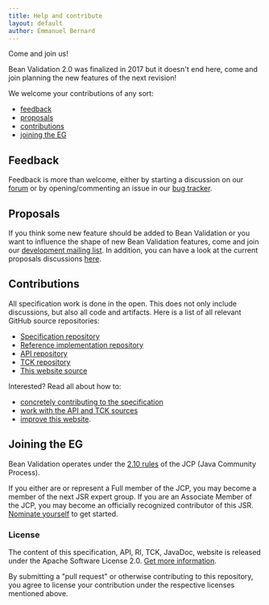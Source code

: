 ```yaml
---
title: Help and contribute
layout: default
author: Emmanuel Bernard
---
```


<div class="ui icon message">
	<i class="icon users"></i>
	<div class="content">
		<div class="header">Come and join us!</div>
		<p>Bean Validation 2.0 was finalized in 2017 but it doesn't end here, come and join planning the new features of the next revision!</p>
	</div>
</div>

We welcome your contributions of any sort:

* [feedback](#feedback)
* [proposals](#proposals)
* [contributions](#contributions)
* [joining the EG](#joining_eg)

## <a name="feedback"></a>Feedback

Feedback is more than welcome, either by starting a discussion on our
[forum](https://forum.hibernate.org/viewforum.php?f=26) or by opening/commenting an issue in
our [bug tracker](https://hibernate.atlassian.net/browse/BVAL).

## <a name="proposals"></a>Proposals

If you think some new feature should be added to Bean Validation or you want to influence the shape
of new Bean Validation features, come and join our
[development mailing list](https://lists.jboss.org/mailman/listinfo/beanvalidation-dev). In addition, you can have a look at the current proposals discussions [here](/proposals/).

## <a name="contributions"></a>Contributions

All specification work is done in the open. This does not only include discussions, but also all code
and artifacts. Here is a list of all relevant GitHub source repositories:

* [Specification repository](https://github.com/beanvalidation/beanvalidation-spec)
* [Reference implementation repository](https://github.com/hibernate/hibernate-validator)
* [API repository](https://github.com/beanvalidation/beanvalidation-api)
* [TCK repository](https://github.com/beanvalidation/beanvalidation-tck)
* [This website source](https://github.com/beanvalidation/beanvalidation.org)

Interested? Read all about how to:

* [concretely contributing to the specification](specification)
* [work with the API and TCK sources](coding)
* [improve this website](site).

## <a name="joining_eg"></a>Joining the EG

Bean Validation operates under the [2.10 rules](https://jcp.org/en/resources/2.10) of the JCP (Java Community Process).

If you either are or represent a Full member of the JCP, you may become a member of the next JSR expert group. If you are an Associate Member of the JCP, you may become an officially recognized contributor of this JSR. [Nominate yourself](https://www.jcp.org/en/jsr/egnom?id=380) to get started.

### License

The content of this specification, API, RI, TCK, JavaDoc, website is released under the
Apache Software License 2.0. [Get more information](/licensing/).

By submitting a "pull request" or otherwise contributing to this repository, you agree to license
your contribution under the respective licenses mentioned above.
